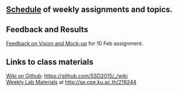 ## [Schedule](Schedule.md) of weekly assignments and topics.

## Feedback and Results
[Feedback on Vision and Mock-up](https://github.com/SSD2015/219244/wiki/Vision%20Feedback) for 10 Feb assignment.

## Links to class materials

[Wiki on Github]( https://github.com/SSD2015/219244/wiki): https://github.com/SSD2015/_/wiki  
[Weekly Lab Materials](http://se.cpe.ku.ac.th/219244) at http://se.cpe.ku.ac.th/219244  
